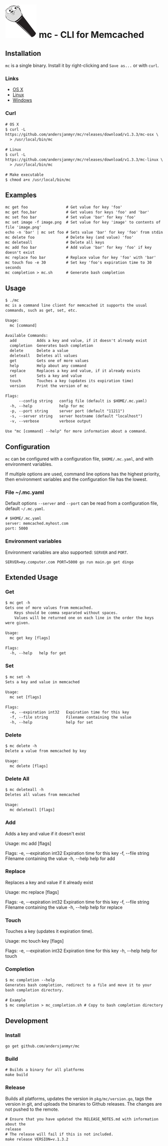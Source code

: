 # ![mc-logo](./images/mc-small.png) mc - CLI for Memcached

## Installation

`mc` is a single binary. Install it by right-clicking and `Save as...` or with
`curl`.

### Links

* [OS X](https://github.com/andersjanmyr/mc/releases/download/v1.3.3/mc-osx)
* [Linux](https://github.com/andersjanmyr/mc/releases/download/v1.3.3/mc-linux)
* [Windows](https://github.com/andersjanmyr/mc/releases/download/v1.3.3/mc.exe)

### Curl

```
# OS X
$ curl -L https://github.com/andersjanmyr/mc/releases/download/v1.3.3/mc-osx \
  > /usr/local/bin/mc

# Linux
$ curl -L https://github.com/andersjanmyr/mc/releases/download/v1.3.3/mc-linux \
  > /usr/local/bin/mc

# Make executable
$ chmod a+x /usr/local/bin/mc
```

## Examples

```
mc get foo                 # Get value for key 'foo'
mc get foo,bar             # Get values for keys 'foo' and 'bar'
mc set foo bar             # Set value 'bar' for key 'foo'
mc set image -f image.png  # Set value for key 'image' to contents of file 'image.png'
echo -n 'bar' | mc set foo # Sets value 'bar' for key 'foo' from stdin
mc delete foo              # Delete key (and value) 'foo'
mc deleteall               # Delete all keys
mc add foo bar             # Add value 'bar' for key 'foo' if key doesn't exist
mc replace foo bar         # Replace value for key 'foo' with 'bar'
mc touch foo -e 30         # Set key 'foo's expiration time to 30 seconds
mc completion > mc.sh      # Generate bash completion
```

## Usage

```
$ ./mc
mc is a command line client for memcached it supports the usual
commands, such as get, set, etc.

Usage:
  mc [command]

Available Commands:
  add         Adds a key and value, if it doesn't already exist
  completion  Generates bash completion
  delete      Delete a value
  deleteall   Deletes all values
  get         Gets one of more values
  help        Help about any command
  replace     Replaces a key and value, if it already exists
  set         Sets a key and value
  touch       Touches a key (updates its expiration time)
  version     Print the version of mc

Flags:
      --config string   config file (default is $HOME/.mc.yaml)
  -h, --help            help for mc
  -p, --port string     server port (default "11211")
  -s, --server string   server hostname (default "localhost")
  -v, --verbose         verbose output

Use "mc [command] --help" for more information about a command.
```

## Configuration

`mc` can be configured with a configuration file, `$HOME/.mc.yaml`, and with
environment variables.

If multiple options are used, command line options has the highest priority,
then environment variables and the configuration file has the lowest.

### File ~/.mc.yaml

Default options `--server` and `--port` can be read from a configuration file,
default `~/.mc.yaml`.
```
# $HOME/.mc.yaml
server: memcached.myhost.com
port: 5000
```

### Environment variables

Environment variables are also supported: `SERVER` and `PORT`.

```
SERVER=my.computer.com PORT=5000 go run main.go get dingo
```

## Extended Usage

### Get

```
$ mc get -h
Gets one of more values from memcached.
	Keys should be comma separated without spaces.
	Values will be returned one on each line in the order the keys were given.

Usage:
  mc get key [flags]

Flags:
  -h, --help   help for get
```

### Set

```
$ mc set -h
Sets a key and value in memcached

Usage:
  mc set [flags]

Flags:
  -e, --expiration int32   Expiration time for this key
  -f, --file string        Filename containing the value
  -h, --help               help for set
```

### Delete

```
$ mc delete -h
Delete a value from memcached by key

Usage:
  mc delete [flags]
```

### Delete All

```
$ mc deleteall -h
Deletes all values from memcached

Usage:
  mc deleteall [flags]
```

### Add

Adds a key and value if it doesn't exist

Usage:
  mc add [flags]

Flags:
  -e, --expiration int32   Expiration time for this key
  -f, --file string        Filename containing the value
  -h, --help               help for add

### Replace

Replaces a key and value if it already exist

Usage:
  mc replace [flags]

Flags:
  -e, --expiration int32   Expiration time for this key
  -f, --file string        Filename containing the value
  -h, --help               help for replace

### Touch

Touches a key (updates it expiration time).

Usage:
  mc touch key [flags]

Flags:
  -e, --expiration int32   Expiration time for this key
  -h, --help               help for touch

### Completion

```
$ mc completion --help
Generates bash completion, redirect to a file and move it to your
bash completion directory.

# Example
$ mc completion > mc_completion.sh # Copy to bash completion directory
```


## Development

### Install

```
go get github.com/andersjanmyr/mc
```

### Build

```
# Builds a binary for all platforms
make build
```

### Release

Builds all platforms, updates the version in `pkg/mc/version.go`, tags the
version in git, and uploads the binaries to Github releases. The changes are
not pushed to the remote.

```
# Ensure that you have updated the RELEASE_NOTES.md with information about the
release
# The release will fail if this is not included.
make release VERSION=v.1.3.2
```
